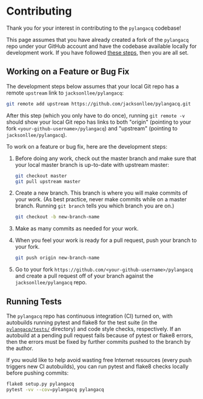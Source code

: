 # Contributing

Thank you for your interest in contributing to the `pylangacq` codebase!

This page assumes that you have already created a fork of the `pylangacq` repo
under your GitHub account and have the codebase available locally for
development work. If you have followed
[these steps](https://github.com/jacksonllee/pylangacq#development),
then you are all set.

## Working on a Feature or Bug Fix

The development steps below assumes that your local Git repo has a remote
`upstream` link to `jacksonllee/pylangacq`:
   
```bash
git remote add upstream https://github.com/jacksonllee/pylangacq.git
```

After this step (which you only have to do once),
running `git remote -v` should show your local Git repo
has links to both "origin" (pointing to your fork `<your-github-username>/pylangacq`)
and "upstream" (pointing to `jacksonllee/pylangacq`).

To work on a feature or bug fix, here are the development steps: 

1. Before doing any work, check out the master branch and
   make sure that your local master branch is up-to-date with upstream master:
   
   ```bash
   git checkout master
   git pull upstream master
   ``` 
   
2. Create a new branch. This branch is where you will make commits of your work.
   (As best practice, never make commits while on a master branch.
   Running `git branch` tells you which branch you are on.)
   
   ```bash
   git checkout -b new-branch-name
   ```
   
3. Make as many commits as needed for your work.

4. When you feel your work is ready for a pull request,
   push your branch to your fork.

   ```bash
   git push origin new-branch-name
   ```
   
5. Go to your fork `https://github.com/<your-github-username>/pylangacq` and
   create a pull request off of your branch against the `jacksonllee/pylangacq` repo.

## Running Tests

The `pylangacq` repo has continuous integration (CI) turned on,
with autobuilds running pytest and flake8 for the test suite
(in the [`pylangacq/tests/`](pylangacq/tests) directory)
and code style checks, respectively.
If an autobuild at a pending pull request fails because of pytest or flake8
errors, then the errors must be fixed by further commits pushed to the branch
by the author.

If you would like to help avoid wasting free Internet resources
(every push triggers new CI autobuilds),
you can run pytest and flake8 checks locally before pushing commits:

```bash
flake8 setup.py pylangacq
pytest -vv --cov=pylangacq pylangacq
```
